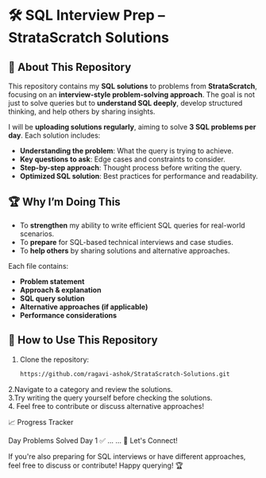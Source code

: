 # 🛠️ SQL Interview Prep – StrataScratch Solutions

## 📌 About This Repository
This repository contains my **SQL solutions** to problems from **StrataScratch**, focusing on an **interview-style problem-solving approach**. The goal is not just to solve queries but to **understand SQL deeply**, develop structured thinking, and help others by sharing insights.

I will be **uploading solutions regularly**, aiming to solve **3 SQL problems per day**. Each solution includes:
- **Understanding the problem**: What the query is trying to achieve.
- **Key questions to ask**: Edge cases and constraints to consider.
- **Step-by-step approach**: Thought process before writing the query.
- **Optimized SQL solution**: Best practices for performance and readability.

## 🏆 Why I’m Doing This
- To **strengthen** my ability to write efficient SQL queries for real-world scenarios.
- To **prepare** for SQL-based technical interviews and case studies.
- To **help others** by sharing solutions and alternative approaches.

Each file contains:
- **Problem statement**
- **Approach & explanation**
- **SQL query solution**
- **Alternative approaches (if applicable)**
- **Performance considerations**

## 📌 How to Use This Repository
1. Clone the repository:
   ```bash
   https://github.com/ragavi-ashok/StrataScratch-Solutions.git  
2.Navigate to a category and review the solutions. <br>
3.Try writing the query yourself before checking the solutions. <br>
4. Feel free to contribute or discuss alternative approaches! <br>


📈 Progress Tracker

Day	Problems Solved
Day 1	✅ 
...	...
🌟 Let's Connect!

If you're also preparing for SQL interviews or have different approaches, feel free to discuss or contribute!
Happy querying! 🏆
